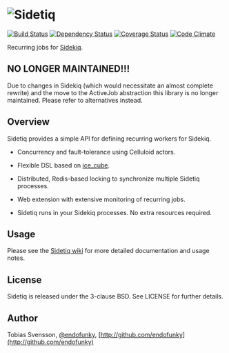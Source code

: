 ![Sidetiq](http://f.cl.ly/items/1W3k0R2V2x3n3S1t1M0B/sidetiq.png)
=========

[![Build Status](https://travis-ci.org/endofunky/sidetiq.png)](https://travis-ci.org/endofunky/sidetiq)
[![Dependency Status](https://gemnasium.com/endofunky/sidetiq.png)](https://gemnasium.com/endofunky/sidetiq)
[![Coverage Status](https://coveralls.io/repos/github/endofunky/sidetiq/badge.svg?branch=master)](https://coveralls.io/github/endofunky/sidetiq?branch=master)
[![Code Climate](https://codeclimate.com/github/endofunky/sidetiq.png)](https://codeclimate.com/github/endofunky/sidetiq)

Recurring jobs for [Sidekiq](http://mperham.github.com/sidekiq/).

## NO LONGER MAINTAINED!!!

Due to changes in Sidekiq (which would necessitate an almost complete rewrite) and the move to the ActiveJob abstraction this library is no longer maintained. Please refer to alternatives instead.

Overview
--------

Sidetiq provides a simple API for defining recurring workers for Sidekiq.

- Concurrency and fault-tolerance using Celluloid actors.

- Flexible DSL based on [ice_cube](http://seejohnrun.github.com/ice_cube/).

- Distributed, Redis-based locking to synchronize multiple Sidetiq processes.

- Web extension with extensive monitoring of recurring jobs.

- Sidetiq runs in your Sidekiq processes. No extra resources required.

Usage
-----

Please see the [Sidetiq wiki](http://github.com/endofunky/sidetiq/wiki) for more detailed
documentation and usage notes.

License
-------

Sidetiq is released under the 3-clause BSD. See LICENSE for further details.

Author
------

Tobias Svensson, [@endofunky](https://twitter.com/endofunky), [http://github.com/endofunky](http://github.com/endofunky)

